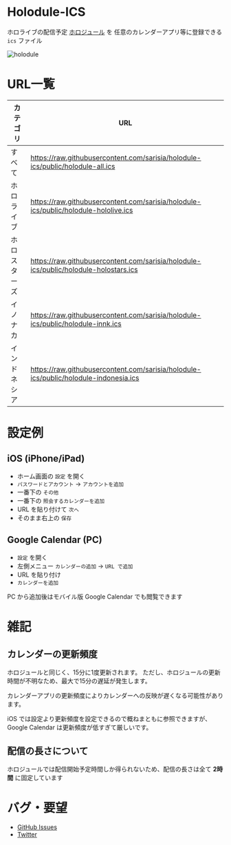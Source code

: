 # Holodule-ICS

ホロライブの配信予定 [ホロジュール](https://schedule.hololive.tv/) を
任意のカレンダーアプリ等に登録できる `ics` ファイル

![holodule](https://user-images.githubusercontent.com/33576079/76172492-00a80e80-61da-11ea-9590-a6bcc4a4982d.png)

# URL一覧

| カテゴリ | URL |
| - | - |
| すべて | https://raw.githubusercontent.com/sarisia/holodule-ics/public/holodule-all.ics |
| ホロライブ | https://raw.githubusercontent.com/sarisia/holodule-ics/public/holodule-hololive.ics |
| ホロスターズ | https://raw.githubusercontent.com/sarisia/holodule-ics/public/holodule-holostars.ics |
| イノナカ | https://raw.githubusercontent.com/sarisia/holodule-ics/public/holodule-innk.ics |
| インドネシア | https://raw.githubusercontent.com/sarisia/holodule-ics/public/holodule-indonesia.ics |

# 設定例

## iOS (iPhone/iPad)

* ホーム画面の `設定` を開く
* `パスワードとアカウント` -> `アカウントを追加`
* 一番下の `その他`
* 一番下の `照会するカレンダーを追加`
* URL を貼り付けて `次へ`
* そのまま右上の `保存`

## Google Calendar (PC)

* `設定` を開く
* 左側メニュー `カレンダーの追加` -> `URL で追加`
* URL を貼り付け
* `カレンダーを追加`

PC から追加後はモバイル版 Google Calendar でも閲覧できます

# 雑記

## カレンダーの更新頻度

ホロジュールと同じく、15分に1度更新されます。
ただし、ホロジュールの更新時間が不明なため、最大で15分の遅延が発生します。

カレンダーアプリの更新頻度によりカレンダーへの反映が遅くなる可能性があります。

iOS では設定より更新頻度を設定できるので概ねまともに参照できますが、
Google Calendar は更新頻度が低すぎて厳しいです。

## 配信の長さについて

ホロジュールでは配信開始予定時間しか得られないため、配信の長さは全て **2時間**
に固定しています

# バグ・要望

* [GitHub Issues](https://github.com/sarisia/holodule-ics/issues)
* [Twitter](https://twitter.com/A1ces)
